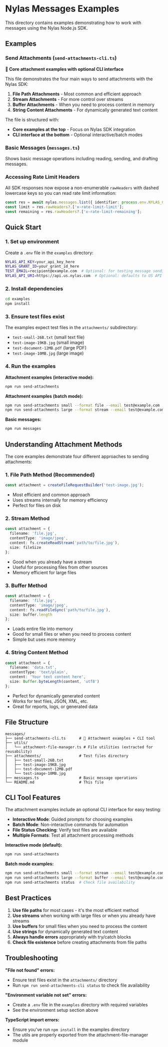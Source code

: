 # Nylas Messages Examples

This directory contains examples demonstrating how to work with messages using the Nylas Node.js SDK.

## Examples

### Send Attachments (`send-attachments-cli.ts`) 
**🎯 Core attachment examples with optional CLI interface**

This file demonstrates the four main ways to send attachments with the Nylas SDK:

1. **File Path Attachments** - Most common and efficient approach
2. **Stream Attachments** - For more control over streams  
3. **Buffer Attachments** - When you need to process content in memory
4. **String Content Attachments** - For dynamically generated text content

The file is structured with:
- **Core examples at the top** - Focus on Nylas SDK integration
- **CLI interface at the bottom** - Optional interactive/batch modes

### Basic Messages (`messages.ts`)
Shows basic message operations including reading, sending, and drafting messages.

### Accessing Rate Limit Headers
All SDK responses now expose a non-enumerable `rawHeaders` with dashed lowercase keys so you can read rate limit information:

```ts
const res = await nylas.messages.list({ identifier: process.env.NYLAS_GRANT_ID!, queryParams: { limit: 1 } });
const limit = res.rawHeaders?.['x-rate-limit-limit'];
const remaining = res.rawHeaders?.['x-rate-limit-remaining'];
```

## Quick Start

### 1. Set up environment
Create a `.env` file in the `examples` directory:
```bash
NYLAS_API_KEY=your_api_key_here
NYLAS_GRANT_ID=your_grant_id_here
TEST_EMAIL=recipient@example.com  # Optional: for testing message sending
NYLAS_API_URI=https://api.us.nylas.com  # Optional: defaults to US API
```

### 2. Install dependencies
```bash
cd examples
npm install
```

### 3. Ensure test files exist
The examples expect test files in the `attachments/` subdirectory:
- `test-small-26B.txt` (small text file)
- `test-image-19KB.jpg` (small image)
- `test-document-12MB.pdf` (large PDF)
- `test-image-10MB.jpg` (large image)

### 4. Run the examples

**Attachment examples (interactive mode):**
```bash
npm run send-attachments
```

**Attachment examples (batch mode):**
```bash
npm run send-attachments small --format file --email test@example.com
npm run send-attachments large --format stream --email test@example.com
```

**Basic messages:**
```bash
npm run messages
```

## Understanding Attachment Methods

The core examples demonstrate four different approaches to sending attachments:

### 1. File Path Method (Recommended)
```typescript
const attachment = createFileRequestBuilder('test-image.jpg');
```
- Most efficient and common approach
- Uses streams internally for memory efficiency
- Perfect for files on disk

### 2. Stream Method
```typescript
const attachment = {
  filename: 'file.jpg',
  contentType: 'image/jpeg',
  content: fs.createReadStream('path/to/file.jpg'),
  size: fileSize
};
```
- Good when you already have a stream
- Useful for processing files from other sources
- Memory efficient for large files

### 3. Buffer Method
```typescript
const attachment = {
  filename: 'file.jpg',
  contentType: 'image/jpeg',
  content: fs.readFileSync('path/to/file.jpg'),
  size: buffer.length
};
```
- Loads entire file into memory
- Good for small files or when you need to process content
- Simple but uses more memory

### 4. String Content Method
```typescript
const attachment = {
  filename: 'data.txt',
  contentType: 'text/plain',
  content: 'Your text content here',
  size: Buffer.byteLength(content, 'utf8')
};
```
- Perfect for dynamically generated content
- Works for text files, JSON, XML, etc.
- Great for reports, logs, or generated data

## File Structure

```
messages/
├── send-attachments-cli.ts      # 🎯 Attachment examples + CLI tool
├── utils/
│   └── attachment-file-manager.ts # File utilities (extracted for reusability)
├── attachments/                 # Test files directory
│   ├── test-small-26B.txt
│   ├── test-image-19KB.jpg
│   ├── test-document-12MB.pdf
│   └── test-image-10MB.jpg
├── messages.ts                  # Basic message operations
└── README.md                    # This file
```

## CLI Tool Features

The attachment examples include an optional CLI interface for easy testing:

- **Interactive Mode**: Guided prompts for choosing examples
- **Batch Mode**: Non-interactive commands for automation
- **File Status Checking**: Verify test files are available
- **Multiple Formats**: Test all attachment processing methods

**Interactive mode (default):**
```bash
npm run send-attachments
```

**Batch mode examples:**
```bash
npm run send-attachments small --format stream --email test@example.com
npm run send-attachments large --format buffer --email test@example.com
npm run send-attachments status  # Check file availability
```

## Best Practices

1. **Use file paths** for most cases - it's the most efficient method
2. **Use streams** when working with large files or when you already have streams
3. **Use buffers** for small files when you need to process the content
4. **Use strings** for dynamically generated text content
5. **Always handle errors** appropriately with try/catch blocks
6. **Check file existence** before creating attachments from file paths

## Troubleshooting

**"File not found" errors:**
- Ensure test files exist in the `attachments/` directory
- Run `npm run send-attachments-cli status` to check file availability

**"Environment variable not set" errors:**
- Create a `.env` file in the `examples` directory with required variables
- See the environment setup section above

**TypeScript import errors:**
- Ensure you've run `npm install` in the examples directory
- The utils are properly exported from the attachment-file-manager module 